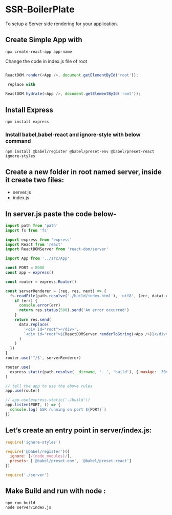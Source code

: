 # SSR-BoilerPlate
To setup a Server side rendering for your application.

## Create Simple App with 
`npx create-react-app app-name`

Change the code in index.js file of root

```javascript

ReactDOM.render(<App />, document.getElementById('root'));

 replace with
 
ReactDOM.hydrate(<App />, document.getElementById('root'));
```

## Install Express 
`npm install express`

### Install babel,babel-react and ignore-style with below command
`npm install @babel/register @babel/preset-env @babel/preset-react ignore-styles`

## Create a new folder in root named server, inside it create two files:
* server.js
* index.js 

## In server.js paste the code below-
```javascript
import path from 'path'
import fs from 'fs'

import express from 'express'
import React from 'react'
import ReactDOMServer from 'react-dom/server'

import App from '../src/App'

const PORT = 8080
const app = express()

const router = express.Router()

const serverRenderer = (req, res, next) => {
  fs.readFile(path.resolve('./build/index.html'), 'utf8', (err, data) => {
    if (err) {
      console.error(err)
      return res.status(500).send('An error occurred')
    }
    return res.send(
      data.replace(
        '<div id="root"></div>',
        `<div id="root">${ReactDOMServer.renderToString(<App />)}</div>`
      )
    )
  })
}
router.use('^/$', serverRenderer)

router.use(
  express.static(path.resolve(__dirname, '..', 'build'), { maxAge: '30d' })
)

// tell the app to use the above rules
app.use(router)

// app.use(express.static('./build'))
app.listen(PORT, () => {
  console.log(`SSR running on port ${PORT}`)
})
```

## Let’s create an entry point in server/index.js:
```javascript
require('ignore-styles')

require('@babel/register')({
  ignore: [/(node_modules)/],
  presets: ['@babel/preset-env', '@babel/preset-react']
})

require('./server')
```

## Make Build and run with node :

```npm
npm run build
node server/index.js
```
